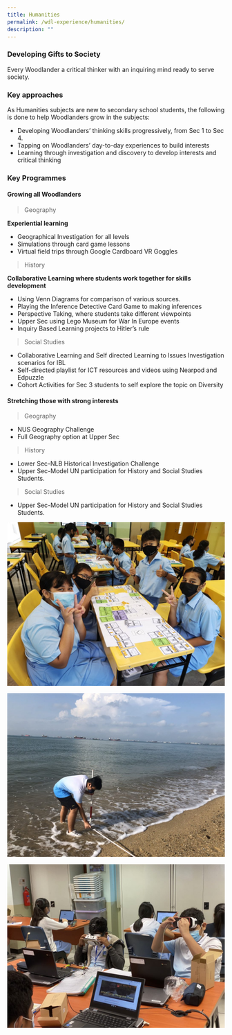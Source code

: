 ```yaml
---
title: Humanities
permalink: /wdl-experience/humanities/
description: ""
---
```

### Developing Gifts to Society

Every Woodlander a critical thinker with an inquiring mind ready to serve society.

### Key approaches

As Humanities subjects are new to secondary school students, the following is done to help Woodlanders grow in the subjects:

*   Developing Woodlanders’ thinking skills progressively, from Sec 1 to Sec 4.
*   Tapping on Woodlanders’ day-to-day experiences to build interests
*   Learning through investigation and discovery to develop interests and critical thinking

### Key Programmes
#### Growing all Woodlanders

> Geography

**Experiential learning**

* Geographical Investigation for all levels  
* Simulations through card game lessons  
* Virtual field trips through Google Cardboard VR Goggles

> History

**Collaborative Learning where students work together for skills development**

* Using Venn Diagrams for comparison of various sources.  
* Playing the Inference Detective Card Game to making inferences  
* Perspective Taking, where students take different viewpoints  
* Upper Sec using Lego Museum for War In Europe events  
* Inquiry Based Learning projects to Hitler’s rule

> Social Studies

* Collaborative Learning and Self directed Learning to Issues Investigation scenarios for IBL  
* Self-directed playlist for ICT resources and videos using Nearpod and Edpuzzle  
* Cohort Activities for Sec 3 students to self explore the topic on Diversity


#### Stretching those with strong interests
> Geography

* NUS Geography Challenge  
* Full Geography option at Upper Sec

> History

* Lower Sec-NLB Historical Investigation Challenge  
* Upper Sec-Model UN participation for History and Social Studies Students.

> Social Studies

* Upper Sec-Model UN participation for History and Social Studies Students.



![](/images/Departments/hum1.jpg)

![](/images/Departments/hum2.jpeg)

![](/images/Departments/hum3.jpg)
